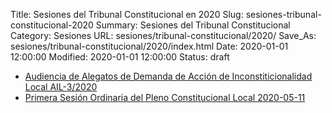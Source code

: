 Title: Sesiones del Tribunal Constitucional en 2020
Slug: sesiones-tribunal-constitucional-2020
Summary: Sesiones del Tribunal Constitucional
Category: Sesiones
URL: sesiones/tribunal-constitucional/2020/
Save_As: sesiones/tribunal-constitucional/2020/index.html
Date: 2020-01-01 12:00:00
Modified: 2020-01-01 12:00:00
Status: draft

- [Audiencia de Alegatos de Demanda de Acción de Inconstiticionalidad Local AIL-3/2020](audiencia-de-alegatos-de-demanda-de-accion-de-inconstiticionalidad-local-ail-3-2020/)
- [Primera Sesión Ordinaria del Pleno Constitucional Local 2020-05-11](primera-sesion-ordinaria-constitucional-local-2020-05-11)



